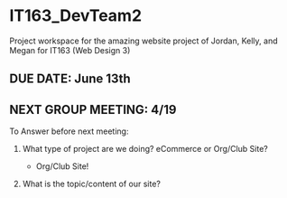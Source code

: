 # IT163_DevTeam2
Project workspace for the amazing website project of Jordan, Kelly, and Megan for IT163 (Web Design 3)


## DUE DATE: June 13th

## NEXT GROUP MEETING: 4/19

To Answer before next meeting:
  1) What type of project are we doing? eCommerce or Org/Club Site?
      - Org/Club Site!
 
  2) What is the topic/content of our site?
